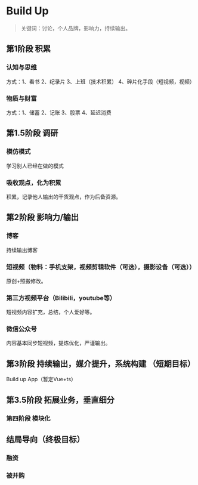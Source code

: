 # Build Up
> 关键词：讨论，个人品牌，影响力，持续输出。  
## 第1阶段  积累
### 认知与思维
方式：1、看书 2、纪录片 3、上班（技术积累） 4、碎片化手段（短视频，视频）
### 物质与财富
方式：1、储蓄 2、记账 3、股票 4、延迟消费
## 第1.5阶段 调研
### 模仿模式
学习别人已经在做的模式
### 吸收观点，化为积累
积累，记录他人输出的干货观点，作为后备资源。
## 第2阶段 影响力/输出
### 博客
持续输出博客
### 短视频（物料：手机支架，视频剪辑软件（可选），摄影设备（可选））
原创+照搬修改。
### 第三方视频平台（Bilibili，youtube等）
短视频内容扩充，总结，个人爱好等。
### 微信公众号
内容基本同步短视频，提炼优化，严谨输出。

## 第3阶段 持续输出，媒介提升，系统构建 （短期目标）
Build up App（暂定Vue+ts）

## 第3.5阶段 拓展业务，垂直细分

### 第四阶段 模块化


## 结局导向（终极目标）
### 融资
### 被并购